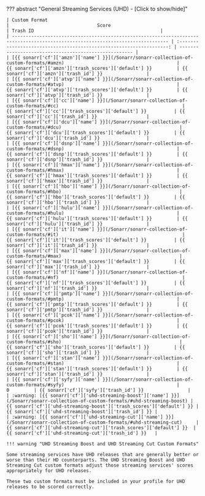 ??? abstract "General Streaming Services (UHD) - [Click to show/hide]"

    | Custom Format                                                                                                                   |                                Score                                 | Trash ID                                              |
    | ------------------------------------------------------------------------------------------------------------------------------- | :------------------------------------------------------------------: | ----------------------------------------------------- |
    | [{{ sonarr['cf']['amzn']['name'] }}](/Sonarr/sonarr-collection-of-custom-formats/#amzn)                                         |        {{ sonarr['cf']['amzn']['trash_scores']['default'] }}         | {{ sonarr['cf']['amzn']['trash_id'] }}                |
    | [{{ sonarr['cf']['atvp']['name'] }}](/Sonarr/sonarr-collection-of-custom-formats/#atvp)                                         |        {{ sonarr['cf']['atvp']['trash_scores']['default'] }}         | {{ sonarr['cf']['atvp']['trash_id'] }}                |
    | [{{ sonarr['cf']['cc']['name'] }}](/Sonarr/sonarr-collection-of-custom-formats/#cc)                                             |         {{ sonarr['cf']['cc']['trash_scores']['default'] }}          | {{ sonarr['cf']['cc']['trash_id'] }}                  |
    | [{{ sonarr['cf']['dcu']['name'] }}](/Sonarr/sonarr-collection-of-custom-formats/#dcu)                                           |         {{ sonarr['cf']['dcu']['trash_scores']['default'] }}         | {{ sonarr['cf']['dcu']['trash_id'] }}                 |
    | [{{ sonarr['cf']['dsnp']['name'] }}](/Sonarr/sonarr-collection-of-custom-formats/#dsnp)                                         |        {{ sonarr['cf']['dsnp']['trash_scores']['default'] }}         | {{ sonarr['cf']['dsnp']['trash_id'] }}                |
    | [{{ sonarr['cf']['hmax']['name'] }}](/Sonarr/sonarr-collection-of-custom-formats/#hmax)                                         |        {{ sonarr['cf']['hmax']['trash_scores']['default'] }}         | {{ sonarr['cf']['hmax']['trash_id'] }}                |
    | [{{ sonarr['cf']['hbo']['name'] }}](/Sonarr/sonarr-collection-of-custom-formats/#hbo)                                           |         {{ sonarr['cf']['hbo']['trash_scores']['default'] }}         | {{ sonarr['cf']['hbo']['trash_id'] }}                 |
    | [{{ sonarr['cf']['hulu']['name'] }}](/Sonarr/sonarr-collection-of-custom-formats/#hulu)                                         |        {{ sonarr['cf']['hulu']['trash_scores']['default'] }}         | {{ sonarr['cf']['hulu']['trash_id'] }}                |
    | [{{ sonarr['cf']['it']['name'] }}](/Sonarr/sonarr-collection-of-custom-formats/#it)                                             |         {{ sonarr['cf']['it']['trash_scores']['default'] }}          | {{ sonarr['cf']['it']['trash_id'] }}                  |
    | [{{ sonarr['cf']['max']['name'] }}](/Sonarr/sonarr-collection-of-custom-formats/#max)                                           |         {{ sonarr['cf']['max']['trash_scores']['default'] }}         | {{ sonarr['cf']['max']['trash_id'] }}                 |
    | [{{ sonarr['cf']['nf']['name'] }}](/Sonarr/sonarr-collection-of-custom-formats/#nf)                                             |         {{ sonarr['cf']['nf']['trash_scores']['default'] }}          | {{ sonarr['cf']['nf']['trash_id'] }}                  |
    | [{{ sonarr['cf']['pmtp']['name'] }}](/Sonarr/sonarr-collection-of-custom-formats/#pmtp)                                         |        {{ sonarr['cf']['pmtp']['trash_scores']['default'] }}         | {{ sonarr['cf']['pmtp']['trash_id'] }}                |
    | [{{ sonarr['cf']['pcok']['name'] }}](/Sonarr/sonarr-collection-of-custom-formats/#pcok)                                         |        {{ sonarr['cf']['pcok']['trash_scores']['default'] }}         | {{ sonarr['cf']['pcok']['trash_id'] }}                |
    | [{{ sonarr['cf']['sho']['name'] }}](/Sonarr/sonarr-collection-of-custom-formats/#sho)                                           |         {{ sonarr['cf']['sho']['trash_scores']['default'] }}         | {{ sonarr['cf']['sho']['trash_id'] }}                 |
    | [{{ sonarr['cf']['stan']['name'] }}](/Sonarr/sonarr-collection-of-custom-formats/#stan)                                         |        {{ sonarr['cf']['stan']['trash_scores']['default'] }}         | {{ sonarr['cf']['stan']['trash_id'] }}                |
    | [{{ sonarr['cf']['syfy']['name'] }}](/Sonarr/sonarr-collection-of-custom-formats/#syfy)                                         |        0         | {{ sonarr['cf']['syfy']['trash_id'] }}                |
    | :warning: [{{ sonarr['cf']['uhd-streaming-boost']['name'] }}](/Sonarr/sonarr-collection-of-custom-formats/#uhd-streaming-boost) | {{ sonarr['cf']['uhd-streaming-boost']['trash_scores']['default'] }} | {{ sonarr['cf']['uhd-streaming-boost']['trash_id'] }} |
    | :warning: [{{ sonarr['cf']['uhd-streaming-cut']['name'] }}](/Sonarr/sonarr-collection-of-custom-formats/#uhd-streaming-cut)     |  {{ sonarr['cf']['uhd-streaming-cut']['trash_scores']['default'] }}  | {{ sonarr['cf']['uhd-streaming-cut']['trash_id'] }}   |

    !!! warning "UHD Streaming Boost and UHD Streaming Cut Custom Formats"

    Some streaming services have UHD releases that are generally better or worse than their HD counterparts. The UHD Streaming Boost and UHD Streaming Cut custom formats adjust those streaming services' scores appropriately for UHD releases.

    These two custom formats must be included in your profile for UHD releases to be scored correctly.
